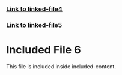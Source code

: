 ### [Link to linked-file4](../sections/demo_linked-file4_en.md)
### [Link to linked-file5](../sections/demo_linked-file5_en.md)
# Included File 6
This file is included inside included-content.


